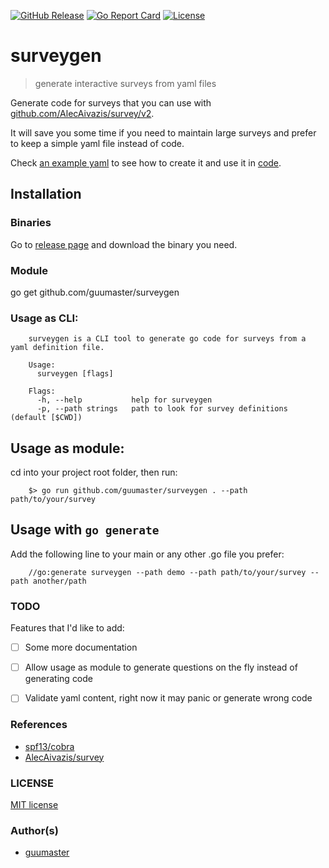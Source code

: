 [![GitHub Release](https://img.shields.io/github/release/guumaster/surveygen.svg?logo=github&labelColor=262b30)](https://github.com/guumaster/surveygen/releases)
[![Go Report Card](https://goreportcard.com/badge/github.com/guumaster/surveygen)](https://goreportcard.com/report/github.com/guumaster/surveygen)
[![License](https://img.shields.io/github/license/guumaster/surveygen)](https://github.com/guumaster/surveygen/LICENSE)

# surveygen

> generate interactive surveys from yaml files

Generate code for surveys that you can use with [github.com/AlecAivazis/survey/v2](https://github.com/AlecAivazis/survey/v2).

It will save you some time if you need to maintain large surveys and prefer to keep a simple yaml file instead of code.

Check [an example yaml](example/demo/my_awesome_survey.yaml) to see how to create it and use it in [code](example/main.go).


## Installation

### Binaries 
Go to [release page](https://github.com/guumaster/surveygen/releases) and download the binary you need.

### Module
go get github.com/guumaster/surveygen 



### Usage as CLI:

```
	surveygen is a CLI tool to generate go code for surveys from a yaml definition file.

	Usage:
	  surveygen [flags]

	Flags:
	  -h, --help           help for surveygen
	  -p, --path strings   path to look for survey definitions (default [$CWD])

```



## Usage as module:

cd into your project root folder, then run:

```
	$> go run github.com/guumaster/surveygen . --path path/to/your/survey
```


## Usage with `go generate`

Add the following line to your main or any other .go file you prefer:

```
	//go:generate surveygen --path demo --path path/to/your/survey --path another/path
```

### TODO

Features that I'd like to add: 

  * [ ] Some more documentation
  * [ ] Allow usage as module to generate questions on the fly instead of generating code
  * [ ] Validate yaml content, right now it may panic or generate wrong code


### References

  * [spf13/cobra](https://github.com/spf13/cobra)
  * [AlecAivazis/survey](https://github.com/AlecAivazis/survey/v2)


### LICENSE
 [MIT license](LICENSE)


### Author(s)
* [guumaster](https://github.com/guumaster)

